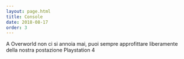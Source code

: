 ```yaml
---
layout: page.html
title: Console
date: 2018-08-17
order: 3
---
```


A Overworld non ci si annoia mai, puoi sempre approfittare liberamente della nostra postazione Playstation 4
